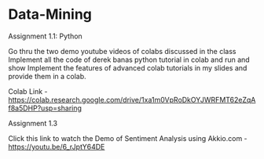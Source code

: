 # Data-Mining

Assignment 1.1: Python  

Go thru the two demo youtube videos of colabs discussed in the class
Implement all the code of derek banas python tutorial in colab and run and show
Implement the features of advanced colab tutorials in my slides and provide them in a colab.

Colab Link - https://colab.research.google.com/drive/1xa1m0VpRoDkOYJWRFMT62eZqAf8a5DHP?usp=sharing

Assignment 1.3

Click this link to watch the Demo of Sentiment Analysis using Akkio.com - https://youtu.be/6_rJptY64DE
